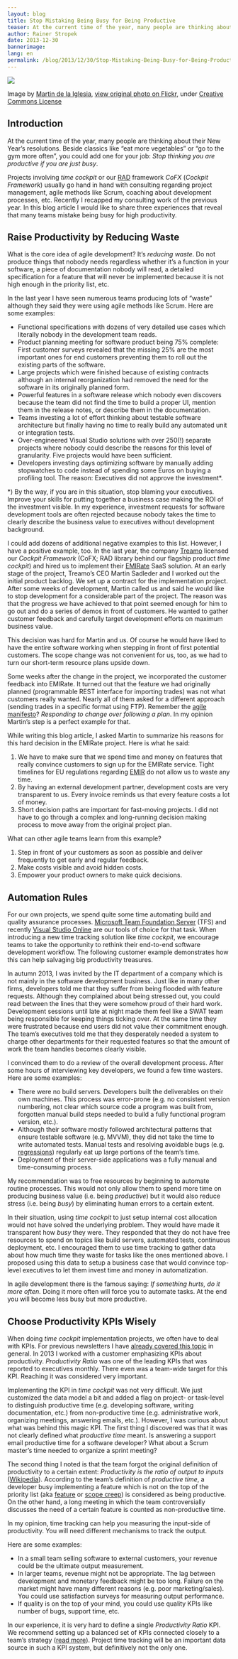 ```yaml
---
layout: blog
title: Stop Mistaking Being Busy for Being Productive
teaser: At the current time of the year, many people are thinking about their New Year’s resolutions. Beside classics like “eat more vegetables” or “go to the gym more often”, you could add one for your job -  Stop thinking you are productive if you are just busy.
author: Rainer Stropek
date: 2013-12-30
bannerimage: 
lang: en
permalink: /blog/2013/12/30/Stop-Mistaking-Being-Busy-for-Being-Productive
---
```


<p>
  <img src="{{site.baseurl}}/content/images/blog/2013/12/HamsterWheel.jpg" />
</p><p>Image by <a href="http://www.flickr.com/photos/31199363@N02/" target="_blank">Martin de la Iglesia</a>, <a href="http://flic.kr/p/6Rkaen" target="_blank">view original photo on Flickr</a>, under <a href="http://creativecommons.org/licenses/by/2.0/deed.de" target="_blank">Creative Commons License</a></p><h2>Introduction</h2><p>At the current time of the year, many people are thinking about their New Year’s resolutions. Beside classics like “eat more vegetables” or “go to the gym more often”, you could add one for your job: <em>Stop thinking you are productive if you are just busy</em>.</p><p>Projects involving <em>time cockpit</em> or our <a href="http://en.wikipedia.org/wiki/Rapid_application_development" target="_blank">RAD</a> framework <em>CoFX</em> (<em>Cockpit Framework</em>) usually go hand in hand with consulting regarding project management, agile methods like Scrum, coaching about development processes, etc. Recently I recapped my consulting work of the previous year. In this blog article I would like to share three experiences that reveal that many teams mistake being busy for high productivity.</p><h2>Raise Productivity by Reducing Waste</h2><p>What is the core idea of agile development? It’s <em>reducing waste</em>. Do not produce things that nobody needs regardless whether it’s a function in your software, a piece of documentation nobody will read, a detailed specification for a feature that will never be implemented because it is not high enough in the priority list, etc.</p><p>In the last year I have seen numerous teams producing lots of “waste” although they said they were using agile methods like Scrum. Here are some examples:</p><ul>
  <li>Functional specifications with dozens of very detailed use cases which literally nobody in the development team reads.</li>
  <li>Product planning meeting for software product being 75% complete: First customer surveys revealed that the missing 25% are the most important ones for end customers preventing them to roll out the existing parts of the software.</li>
  <li>Large projects which were finished because of existing contracts although an internal reorganization had removed the need for the software in its originally planned form.</li>
  <li>Powerful features in a software release which nobody even discovers because the team did not find the time to build a proper UI, mention them in the release notes, or describe them in the documentation.</li>
  <li>Teams investing a lot of effort thinking about testable software architecture but finally having no time to really build any automated unit or integration tests.</li>
  <li>Over-engineered Visual Studio solutions with over 250(!) separate projects where nobody could describe the reasons for this level of granularity. Five projects would have been sufficient.</li>
  <li>Developers investing days optimizing software by manually adding stopwatches to code instead of spending some Euros on buying a profiling tool. The reason: Executives did not approve the investment*.</li>
</ul><p>*) By the way, if you are in this situation, stop blaming your executives. Improve your skills for putting together a business case making the ROI of the investment visible. In my experience, investment requests for software development tools are often rejected because nobody takes the time to clearly describe the business value to executives without development background.</p><p>I could add dozens of additional negative examples to this list. However, I have a positive example, too. In the last year, the company <a href="http://www.treamo.com/" target="_blank">Treamo</a> licensed our <em>Cockpit Framework</em> (CoFX; RAD library behind our flagship product <em>time cockpit</em>) and hired us to implement their <a href="http://www.emir-ate.com/en.html" target="_blank">EMIRate</a> SaaS solution. At an early stage of the project, Treamo’s CEO Martin Sadleder and I worked out the initial product backlog. We set up a contract for the implementation project. After some weeks of development, Martin called us and said he would like to stop development for a considerable part of the project. The reason was that the progress we have achieved to that point seemed enough for him to go out and do a series of demos in front of customers. He wanted to gather customer feedback and carefully target development efforts on maximum business value.</p><p>This decision was hard for Martin and us. Of course he would have liked to have the entire software working when stepping in front of first potential customers. The scope change was not convenient for us, too, as we had to turn our short-term resource plans upside down.</p><p>Some weeks after the change in the project, we incorporated the customer feedback into EMIRate. It turned out that the feature we had originally planned (programmable REST interface for importing trades) was not what customers really wanted. Nearly all of them asked for a different approach (sending trades in a specific format using FTP). Remember the <a href="http://agilemanifesto.org/" target="_blank">agile manifesto</a>? <em>Responding to change over following a plan</em>. In my opinion Martin’s step is a perfect example for that.</p><p>While writing this blog article, I asked Martin to summarize his reasons for this hard decision in the EMIRate project. Here is what he said:</p><ol>
  <li>We have to make sure that we spend time and money on features that really convince customers to sign up for the EMIRate service. Tight timelines for EU regulations regarding <a href="http://www.esma.europa.eu/page/European-Market-Infrastructure-Regulation-EMIR">EMIR</a> do not allow us to waste any time.</li>
  <li>By having an external development partner, development costs are very transparent to us. Every invoice reminds us that every feature costs a lot of money.</li>
  <li>Short decision paths are important for fast-moving projects. I did not have to go through a complex and long-running decision making process to move away from the original project plan.</li>
</ol><p class="showcase">What can other agile teams learn from this example?</p><ol>
  <li>Step in front of your customers as soon as possible and deliver frequently to get early and regular feedback.</li>
  <li>Make costs visible and avoid hidden costs.</li>
  <li>Empower your product owners to make quick decisions.</li>
</ol><h2>Automation Rules</h2><p>For our own projects, we spend quite some time automating build and quality assurance processes. <a href="http://msdn.microsoft.com/en-us/vstudio/ff637362.aspx" target="_blank">Microsoft Team Foundation Server</a> (TFS) and recently <a href="http://www.visualstudio.com/products/visual-studio-online-overview-vs" target="_blank">Visual Studio Online</a> are our tools of choice for that task. When introducing a new time tracking solution like <em>time cockpit</em>, we encourage teams to take the opportunity to rethink their end-to-end software development workflow. The following customer example demonstrates how this can help salvaging big productivity treasures.</p><p>In autumn 2013, I was invited by the IT department of a company which is not mainly in the software development business. Just like in many other firms, developers told me that they suffer from being flooded with feature requests. Although they complained about being stressed out, you could read between the lines that they were somehow proud of their hard work. Development sessions until late at night made them feel like a SWAT team being responsible for keeping things ticking over. At the same time they were frustrated because end users did not value their commitment enough. The team’s executives told me that they desperately needed a system to charge other departments for their requested features so that the amount of work the team handles becomes clearly visible.</p><p>I convinced them to do a review of the overall development process. After some hours of interviewing key developers, we found a few time wasters. Here are some examples:</p><ul>
  <li>There were no build servers. Developers built the deliverables on their own machines. This process was error-prone (e.g. no consistent version numbering, not clear which source code a program was built from, forgotten manual build steps needed to build a fully functional program version, etc.).</li>
  <li>Although their software mostly followed architectural patterns that ensure testable software (e.g. MVVM), they did not take the time to write automated tests. Manual tests and resolving avoidable bugs (e.g. <a href="http://en.wikipedia.org/wiki/Software_regression" target="_blank">regressions</a>) regularly eat up large portions of the team’s time.</li>
  <li>Deployment of their server-side applications was a fully manual and time-consuming process.</li>
</ul><p>My recommendation was to free resources by beginning to automate routine processes. This would not only allow them to spend more time on producing business value (i.e. being <em>productive</em>) but it would also reduce stress (i.e. being <em>busy</em>) by eliminating human errors to a certain extent.</p><p>In their situation, using <em>time cockpit</em> to just setup internal cost allocation would not have solved the underlying problem. They would have made it transparent how <em>busy</em> they were. They responded that they do not have free resources to spend on topics like build servers, automated tests, continuous deployment, etc. I encouraged them to use time tracking to gather data about how much time they waste for tasks like the ones mentioned above. I proposed using this data to setup a business case that would convince top-level executives to let them invest time and money in automatization.</p><p class="showcase">In agile development there is the famous saying: <em>If something hurts, do it more often.</em> Doing it more often will force you to automate tasks. At the end you will become less busy but more productive.</p><h2>Choose Productivity KPIs Wisely</h2><p>When doing <em>time cockpit</em> implementation projects, we often have to deal with KPIs. For previous newsletters I have <a href="http://www.timecockpit.com/blog/2013/09/30/How-Healthy-is-Your-Business-Part-2" target="_blank">already covered this topic</a> in general. In 2013 I worked with a customer emphasizing KPIs about productivity. <em>Productivity Ratio</em> was one of the leading KPIs that was reported to executives monthly. There even was a team-wide target for this KPI. Reaching it was considered very important.</p><p>Implementing the KPI in <em>time cockpit</em> was not very difficult. We just customized the data model a bit and added a flag on project- or task-level to distinguish productive time (e.g. developing software, writing documentation, etc.) from non-productive time (e.g. administrative work, organizing meetings, answering emails, etc.). However, I was curious about what was behind this magic KPI. The first thing I discovered was that it was not clearly defined what <em>productive time</em> meant. Is answering a support email productive time for a software developer? What about a Scrum master’s time needed to organize a sprint meeting?</p><p>The second thing I noted is that the team forgot the original definition of productivity to a certain extent: <em>Productivity is the ratio of output to inputs</em> (<a href="http://en.wikipedia.org/wiki/Productivity" target="_blank">Wikipedia</a>). According to the team’s definition of <em>productive time</em>, a developer busy implementing a feature which is not on the top of the priority list (aka <a href="http://en.wikipedia.org/wiki/Feature_creep" target="_blank">feature</a> or <a href="http://en.wikipedia.org/wiki/Scope_creep" target="_blank">scope creep</a>) is considered as being productive. On the other hand, a long meeting in which the team controversially discusses the need of a certain feature is counted as non-productive time.</p><p class="showcase">In my opinion, time tracking can help you measuring the input-side of productivity. You will need different mechanisms to track the output.</p><p>Here are some examples:</p><ul>
  <li>In a small team selling software to external customers, your revenue could be the ultimate output measurement.</li>
  <li>In larger teams, revenue might not be appropriate. The lag between development and monetary feedback might be too long. Failure on the market might have many different reasons (e.g. poor marketing/sales). You could use satisfaction surveys for measuring output performance.</li>
  <li>If quality is on the top of your mind, you could use quality KPIs like number of bugs, support time, etc.</li>
</ul><p>In our experience, it is very hard to define a single <em>Productivity Ratio</em> KPI. We recommend setting up a balanced set of KPIs connected closely to a team’s strategy (<a href="http://www.timecockpit.com/blog/2013/09/30/How-Healthy-is-Your-Business-Part-1" target="_blank">read more</a>). Project time tracking will be an important data source in such a KPI system, but definitively not the only one.</p>